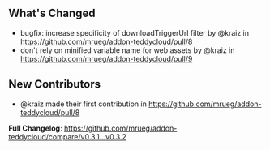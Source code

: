 ## What's Changed
* bugfix: increase specificity of downloadTriggerUrl filter by @kraiz in https://github.com/mrueg/addon-teddycloud/pull/8
* don't rely on minified variable name for web assets by @kraiz in https://github.com/mrueg/addon-teddycloud/pull/9

## New Contributors
* @kraiz made their first contribution in https://github.com/mrueg/addon-teddycloud/pull/8

**Full Changelog**: https://github.com/mrueg/addon-teddycloud/compare/v0.3.1...v0.3.2